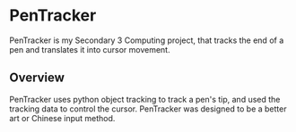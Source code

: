 # PenTracker

PenTracker is my Secondary 3 Computing project, that tracks the end of a pen and translates it into cursor movement.

## Overview

PenTracker uses python object tracking to track a pen's tip, and used the tracking data to control the cursor. PenTracker
was designed to be a better art or Chinese input method.